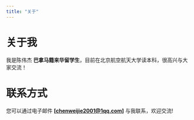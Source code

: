 ```yaml
---
title: "关于"
---
```


# 关于我

我是陈伟杰 **巴拿马籍来华留学生**，目前在北京航空航天大学读本科，很高兴与大家交流！



# 联系方式

您可以通过电子邮件 **[chenweijie2001@1qq.com]** 与我联系，欢迎交流!






